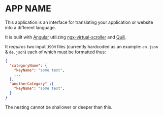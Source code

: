 # APP NAME

This application is an interface for translating your application or website into a different language.

It is built with [Angular](https://angular.io/) utilizing [ngx-virtual-scroller](https://github.com/rintoj/ngx-virtual-scroller) and [Quill](https://github.com/quilljs/quill).

It *requires* two input `JSON` files (currently hardcoded as an example: `en.json` & `de.json`) each of which must be formatted thus:
```JSON
{
  "categoryName": {
    "keyName": "some text",
    ...
  },
  "anotherCategory" :{
    "keyName": "some text",
  }
}
```
The nesting cannot be shallower or deeper than this.

